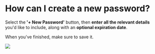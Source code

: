 # How can I create a new password?

<p class="no-margin">Select the<b> '+ New Password'</b> button, then <b>enter all the relevant details</b> you'd like to include, along with an <b>optional expiration date</b>. </p>
<p class="no-margin"></p>
<p class="no-margin">When you've finished, make sure to save it.</p>
<p class="no-margin"></p>
<div class="intercom-container"><img src="/assets/img/teams-pro/image_64.png"></div><p class="no-margin"></p>


<Intercom />
<Clarity />
<GoogleAnalytics />
